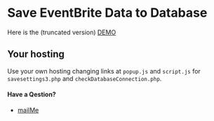 # Save EventBrite Data to Database

Here is the (truncated version) [DEMO](https://chrome.google.com/webstore/detail/eventbrite/ldagkaonlhfekohpfokhoibcdfpiddko?hl=en)

## Your hosting

Use your own hosting changing links at `popup.js` and `script.js`
for `savesettings3.php` and `checkDatabaseConnection.php`.

#### Have a Qestion?

- [mailMe](mailto:zzzdlbzzz@gmail.com)
